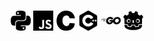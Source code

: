 <h3 align="center">
    <img alt="Python" height=32 src="./icons/python.svg">
    <img alt="JavaScript" height=32 src="./icons/javascript.svg">
    <img alt="C" height=32 src="./icons/c.svg">
    <img alt="C++" height=32 src="./icons/cplusplus.svg">
    <img alt="GO" height=32 src="./icons/go.svg">
    <img alt="GO" height=32 src="./icons/godotengine.svg">
</h3>
